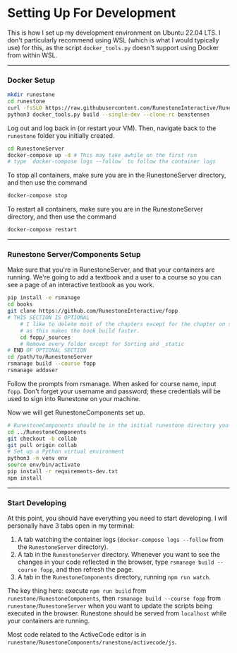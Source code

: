 # Setting Up For Development
This is how I set up my development environment on Ubuntu 22.04 LTS. I don't particularly recommend using WSL (which is what I would typically use) for this, as the script `docker_tools.py` doesn't support using Docker from within WSL.

---
### Docker Setup

```bash
mkdir runestone
cd runestone
curl -fsSLO https://raw.githubusercontent.com/RunestoneInteractive/RunestoneServer/master/docker/docker_tools.py
python3 docker_tools.py build --single-dev --clone-rc benstensen
```

Log out and log back in (or restart your VM). Then, navigate back to the `runestone` folder you initially created.
```bash
cd RunestoneServer
docker-compose up -d # This may take awhile on the first run
# type `docker-compose logs --follow` to follow the container logs
```

To stop all containers, make sure you are in the RunestoneServer directory, and then use the command
```bash
docker-compose stop
```

To restart all containers, make sure you are in the RunestoneServer directory, and then use the command 
```bash
docker-compose restart
```
---
### Runestone Server/Components Setup

Make sure that you're in RunestoneServer, and that your containers are running. We're going to add a textbook and a user to a course so you can see a page of an interactive textbook as you work.
```bash
pip install -e rsmanage
cd books
git clone https://github.com/RunestoneInteractive/fopp
# THIS SECTION IS OPTIONAL
    # I like to delete most of the chapters except for the chapter on sorting,
    # as this makes the book build faster.
    cd fopp/_sources
    # Remove every folder except for Sorting and _static
# END OF OPTIONAL SECTION
cd /path/to/RunestoneServer
rsmanage build --course fopp
rsmanage adduser
```
Follow the prompts from rsmanage. When asked for course name, input `fopp`. Don't forget your username and password; these credentials will be used to sign into Runestone on your machine. 

Now we will get RunestoneComponents set up.
```bash
# RunestoneComponents should be in the initial runestone directory you made.
cd ../RunestoneComponents 
git checkout -b collab
git pull origin collab
# Set up a Python virtual environment
python3 -m venv env
source env/bin/activate
pip install -r requirements-dev.txt
npm install
```
---

### Start Developing

At this point, you should have everything you need to start developing. I will personally have 3 tabs open in my terminal:

1. A tab watching the container logs (``docker-compose logs --follow`` from the ``RunestoneServer`` directory).
2. A tab in the ``RunestoneServer`` directory. Whenever you want to see the changes in your code reflected in the browser, type ``rsmanage build --course fopp``, and then refresh the page. 
3. A tab in the ``RunestoneComponents`` directory, running ``npm run watch``.

The key thing here: execute ``npm run build`` from ``runestone/RunestoneComponents``, then ``rsmanage build --course fopp`` from ``runestone/RunestoneServer`` when you want to update the scripts being executed in the browser. Runestone should be served from ``localhost`` while your containers are running.

Most code related to the ActiveCode editor is in ``runestone/RunestoneComponents/runestone/activecode/js``. 
